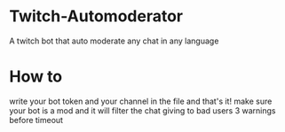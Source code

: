 # Twitch-Automoderator
A twitch bot that auto moderate any chat in any language
# How to
write your bot token and your channel in the file and that's it! make sure your bot is a mod and it will filter the chat giving to bad users 3 warnings before timeout
